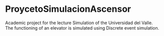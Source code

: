 # ProycetoSimulacionAscensor

Academic project for the lecture Simulation of the Universidad del Valle. The functioning of an elevator is simulated using Discrete event simulation.
